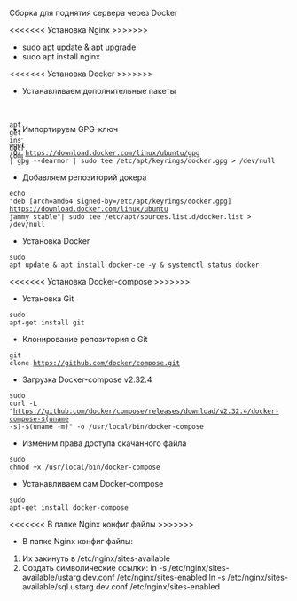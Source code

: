 Сборка для поднятия сервера через Docker

<<<<<<< Установка Nginx >>>>>>>

- sudo apt update & apt upgrade
- sudo apt install nginx

<<<<<<< Установка Docker >>>>>>>
- Устанавливаем дополнительные пакеты
<div data-v-637396bf="" class="wrapper wrapper__svg-is-inherit" style="width: 24px; height: 24px;">
 <div class="copyButton--6B33">
	<pre class="core--x9b5">  
	  <code class="hljs--Qdn- hljs language-undefined" data-highlighted="yes">sudo apt-get install docker-compose</code>
	</pre>
 </div>
</div>
  

- Импортируем GPG-ключ

<code class="hljs--Qdn- hljs language-undefined" data-highlighted="yes">wget -O- https://download.docker.com/linux/ubuntu/gpg | gpg --dearmor | sudo tee /etc/apt/keyrings/docker.gpg > /dev/null
</code>

- Добавляем репозиторий докера

<code class="hljs--Qdn- hljs language-undefined" data-highlighted="yes">echo "deb [arch=amd64 signed-by=/etc/apt/keyrings/docker.gpg] https://download.docker.com/linux/ubuntu jammy stable"| sudo tee /etc/apt/sources.list.d/docker.list > /dev/null
</code>

- Установка Docker

<code class="hljs--Qdn- hljs language-undefined" data-highlighted="yes">sudo apt update & apt install docker-ce -y & systemctl status docker
</code>

<<<<<<< Установка Docker-compose >>>>>>>

- Установка Git

<code class="hljs--Qdn- hljs language-undefined" data-highlighted="yes">sudo apt-get install git
</code>

- Клонирование репозитория с Git

<code class="hljs--Qdn- hljs language-undefined" data-highlighted="yes">git clone https://github.com/docker/compose.git
</code>

- Загрузка Docker-compose v2.32.4

<code class="hljs--Qdn- hljs language-undefined" data-highlighted="yes">sudo curl -L "https://github.com/docker/compose/releases/download/v2.32.4/docker-compose-$(uname -s)-$(uname -m)" -o /usr/local/bin/docker-compose
</code>

- Изменим права доступа скачанного файла

<code class="hljs--Qdn- hljs language-undefined" data-highlighted="yes">sudo chmod +x /usr/local/bin/docker-compose
</code>

- Устанавливаем сам Docker-compose

<code class="hljs--Qdn- hljs language-undefined" data-highlighted="yes">sudo apt-get install docker-compose
</code>

<<<<<<< В папке Nginx конфиг файлы >>>>>>>

- В папке Nginx конфиг файлы:

1. Их закинуть в /etc/nginx/sites-available
2. Создать символические ссылки:
   ln -s /etc/nginx/sites-available/ustarg.dev.conf /etc/nginx/sites-enabled
   ln -s /etc/nginx/sites-available/sql.ustarg.dev.conf /etc/nginx/sites-enabled

